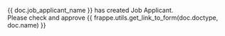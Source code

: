 
{{ doc.job_applicant_name }} has created Job Applicant.<br>
Please check and approve {{ frappe.utils.get_link_to_form(doc.doctype, doc.name) }}